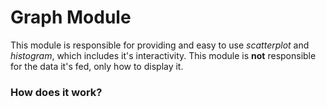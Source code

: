# Graph Module

This module is responsible for providing and easy to use *scatterplot* and *histogram*, which includes it's interactivity. This module is **not** responsible for the data it's fed, only how to display it.

### How does it work?

